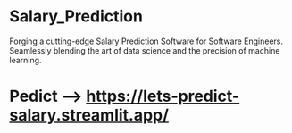 # Salary_Prediction
Forging a cutting-edge Salary Prediction Software for Software Engineers. Seamlessly blending the art of data science and the precision of machine learning.
# Pedict --> https://lets-predict-salary.streamlit.app/

